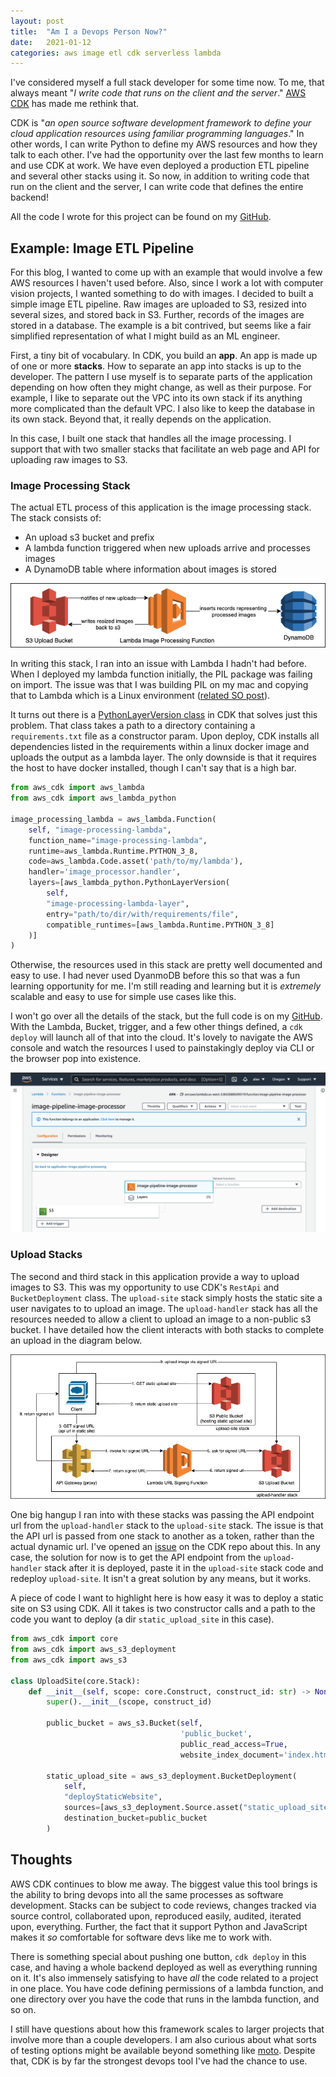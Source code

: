 ```yaml
---
layout: post
title:  "Am I a Devops Person Now?"
date:   2021-01-12
categories: aws image etl cdk serverless lambda
---
```


I've considered myself a full stack developer for some time now.
To me, that always meant "_I write code that runs on the client and the server_."
[AWS CDK](https://aws.amazon.com/cdk/) has made me rethink that.

CDK is "_an open source software development framework to define your cloud application resources using familiar programming languages_."
In other words, I can write Python to define my AWS resources and how they talk to each other.
I've had the opportunity over the last few months to learn and use CDK at work.
We have even deployed a production ETL pipeline and several other stacks using it.
So now, in addition to writing code that run on the client and the server, I can write code that defines the entire backend!

All the code I wrote for this project can be found on my [GitHub](https://github.com/alex9311/alex9311.github.io/tree/master/code-projects/image-pipeline).

## Example: Image ETL Pipeline
For this blog, I wanted to come up with an example that would involve a few AWS resources I haven't used before.
Also, since I work a lot with computer vision projects, I wanted something to do with images.
I decided to built a simple image ETL pipeline.
Raw images are uploaded to S3, resized into several sizes, and stored back in S3.
Further, records of the images are stored in a database.
The example is a bit contrived, but seems like a fair simplified representation of what I might build as an ML engineer.

First, a tiny bit of vocabulary.
In CDK, you build an **app**.
An app is made up of one or more **stacks**.
How to separate an app into stacks is up to the developer.
The pattern I use myself is to separate parts of the application depending on how often they might change, as well as their purpose.
For example, I like to separate out the VPC into its own stack if its anything more complicated than the default VPC.
I also like to keep the database in its own stack.
Beyond that, it really depends on the application.

In this case, I built one stack that handles all the image processing.
I support that with two smaller stacks that facilitate an web page and API for uploading raw images to S3.

### Image Processing Stack
The actual ETL process of this application is the image processing stack.
The stack consists of:
- An upload s3 bucket and prefix
- A lambda function triggered when new uploads arrive and processes images
- A DynamoDB table where information about images is stored

![](/images/image-processing/image-processing.png)

In writing this stack, I ran into an issue with Lambda I hadn't had before.
When I deployed my lambda function initially, the PIL package was failing on import.
The issue was that I was building PIL on my mac and copying that to Lambda which is a Linux environment ([related SO post](https://stackoverflow.com/questions/25340698/importerror-cannot-import-name-imaging/46745234#46745234)).

It turns out there is a [PythonLayerVersion class](https://docs.aws.amazon.com/cdk/api/latest/docs/@aws-cdk_aws-lambda-python.PythonLayerVersion.html) in CDK that solves just this problem.
That class takes a path to a directory containing a `requirements.txt` file as a constructor param.
Upon deploy, CDK installs all dependencies listed in the requirements within a linux docker image and uploads the output as a lambda layer.
The only downside is that it requires the host to have docker installed, though I can't say that is a high bar.

```python
from aws_cdk import aws_lambda
from aws_cdk import aws_lambda_python

image_processing_lambda = aws_lambda.Function(
    self, "image-processing-lambda",
    function_name="image-processing-lambda",
    runtime=aws_lambda.Runtime.PYTHON_3_8,
    code=aws_lambda.Code.asset('path/to/my/lambda'),
    handler='image_processor.handler',
    layers=[aws_lambda_python.PythonLayerVersion(
        self,
        "image-processing-lambda-layer",
        entry="path/to/dir/with/requirements/file",
        compatible_runtimes=[aws_lambda.Runtime.PYTHON_3_8]
    )]
)
```

Otherwise, the resources used in this stack are pretty well documented and easy to use.
I had never used DyanmoDB before this so that was a fun learning opportunity for me.
I'm still reading and learning but it is *extremely* scalable and easy to use for simple use cases like this.

I won't go over all the details of the stack, but the full code is on my [GitHub](https://github.com/alex9311/alex9311.github.io/tree/master/code-projects/image-pipeline).
With the Lambda, Bucket, trigger, and a few other things defined, a `cdk deploy` will launch all of that into the cloud.
It's lovely to navigate the AWS console and watch the resources I used to painstakingly deploy via CLI or the browser pop into existence.

![](/images/image-processing/image-processing-lambda.png)


### Upload Stacks
The second and third stack in this application provide a way to upload images to S3.
This was my opportunity to use CDK's `RestApi` and `BucketDeployment` class.
The `upload-site` stack simply hosts the static site a user navigates to to upload an image.
The `upload-handler` stack has all the resources needed to allow a client to upload an image to a non-public s3 bucket.
I have detailed how the client interacts with both stacks to complete an upload in the diagram below.

![](/images/image-processing/image-upload.png)

One big hangup I ran into with these stacks was passing the API endpoint url from the `upload-handler` stack to the `upload-site` stack.
The issue is that the API url is passed from one stack to another as a token, rather than the actual dynamic url.
I've opened an [issue](https://github.com/aws/aws-cdk/issues/12465) on the CDK repo about this.
In any case, the solution for now is to get the API endpoint from the `upload-handler` stack after it is deployed, paste it in the `upload-site` stack code and redeploy `upload-site`.
It isn't a great solution by any means, but it works.

A piece of code I want to highlight here is how easy it was to deploy a static site on S3 using CDK.
All it takes is two constructor calls and a path to the code you want to deploy (a dir `static_upload_site` in this case).

```python
from aws_cdk import core
from aws_cdk import aws_s3_deployment
from aws_cdk import aws_s3

class UploadSite(core.Stack):
    def __init__(self, scope: core.Construct, construct_id: str) -> None:
        super().__init__(scope, construct_id)

        public_bucket = aws_s3.Bucket(self,
                                      'public_bucket',
                                      public_read_access=True,
                                      website_index_document='index.html')

        static_upload_site = aws_s3_deployment.BucketDeployment(
            self,
            "deployStaticWebsite",
            sources=[aws_s3_deployment.Source.asset("static_upload_site")],
            destination_bucket=public_bucket
        )
```


## Thoughts
AWS CDK continues to blow me away.
The biggest value this tool brings is the ability to bring devops into all the same processes as software development.
Stacks can be subject to code reviews, changes tracked via source control, collaborated upon, reproduced easily, audited, iterated upon, everything.
Further, the fact that it support Python and JavaScript makes it _so_ comfortable for software devs like me to work with.

There is something special about pushing one button, `cdk deploy` in this case, and having a whole backend deployed as well as everything running on it.
It's also immensely satisfying to have _all_ the code related to a project in one place.
You have code defining permissions of a lambda function, and one directory over you have the code that runs in the lambda function, and so on.

I still have questions about how this framework scales to larger projects that involve more than a couple developers.
I am also curious about what sorts of testing options might be available beyond something like [moto](https://github.com/spulec/moto).
Despite that, CDK is by far the strongest devops tool I've had the chance to use.
